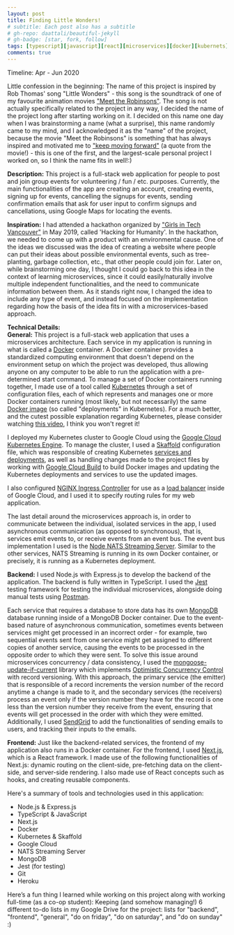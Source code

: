 ```yaml
---
layout: post
title: Finding Little Wonders!
# subtitle: Each post also has a subtitle
# gh-repo: daattali/beautiful-jekyll
# gh-badge: [star, fork, follow]
tags: [typescript][javascript][react][microservices][docker][kubernets][googlecloud]
comments: true
---
```


Timeline: Apr - Jun 2020

Little confession in the beginning: The name of this project is inspired by Rob Thomas' song "Little Wonders" - this song is the soundtrack of one of my favourite animation movies ["Meet the Robinsons"](https://en.wikipedia.org/wiki/Meet_the_Robinsons). The song is not actually specifically related to the project in any way, I decided the name of the project long after starting working on it. I decided on this name one day when I was brainstorming a name (what a surprise), this name randomly came to my mind, and I acknowledged it as the "name" of the project, because the movie "Meet the Robinsons" is something that has always inspired and motivated me to ["keep moving forward"](https://www.youtube.com/watch?v=LmW3H-EXYS0) (a quote from the movie!) - this is one of the first, and the largest-scale personal project I worked on, so I think the name fits in well!:)

**Description:** This project is a full-stack web application for people to post and join group events for volunteering / fun / etc. purposes. Currently, the main functionalities of the app are creating an account, creating events, signing up for events, cancelling the signups for events, sending confirmation emails that ask for user input to confirm signups and cancellations, using Google Maps for locating the events.

**Inspiration:** I had attended a hackathon organized by ["Girls in Tech Vancouver"](https://vancouver.girlsintech.org/) in May 2019, called 'Hacking for Humanity'. In the hackathon, we needed to come up with a product with an environmental cause. One of the ideas we discussed was the idea of creating a website where people can put their ideas about possible environmental events, such as tree-planting, garbage collection, etc., that other people could join for. Later on, while brainstorming one day, I thought I could go back to this idea in the context of learning microservices, since it could easily/naturally involve multiple independent functionalities, and the need to communicate information between them. As it stands right now, I changed the idea to include any type of event, and instead focused on the implementation regarding how the basis of the idea fits in with a microservices-based approach.

**Technical Details:**  
**General:** This project is a full-stack web application that uses a microservices architecture.
Each service in my application is running in what is called a [Docker](https://www.docker.com/) container. A Docker container provides a standardized computing environment that doesn't depend on the environment setup on which the project was developed, thus allowing anyone on any computer to be able to run the application with a pre-determined start command. To manage a set of Docker containers running together, I made use of a tool called [Kubernetes](https://kubernetes.io/) through a set of configuration files, each of which represents and manages one or more Docker containers running (most likely, but not necessarily) the same [Docker image](https://phoenixnap.com/kb/docker-image-vs-container#:~:text=Images%20can%20exist%20without%20containers,of%20running%20a%20Docker%20container.) (so called "deployments" in Kubernetes). For a much better, and the cutest possible explanation regarding Kubernetes, please consider watching [this video](https://www.youtube.com/watch?v=4ht22ReBjno), I think you won't regret it!

I deployed my Kubernetes cluster to Google Cloud using the [Google Cloud Kubernetes Engine](https://cloud.google.com/kubernetes-engine). To manage the cluster, I used a [Skaffold](https://cloud.google.com/blog/products/application-development/kubernetes-development-simplified-skaffold-is-now-ga) configuration file, which was responsible of creating Kubernetes [services and deployments](https://matthewpalmer.net/kubernetes-app-developer/articles/service-kubernetes-example-tutorial.html#:~:text=What's%20the%20difference%20between%20a,running%20in%20the%20Kubernetes%20cluster.), as well as handling changes made to the project files by working with [Google Cloud Build](https://cloud.google.com/cloud-build/docs) to build Docker images and updating the Kubernetes deployments and services to use the updated images.

I also configured [NGINX Ingress Controller](https://kubernetes.github.io/ingress-nginx/) for use as a [load balancer](https://www.nginx.com/resources/glossary/load-balancing/) inside of Google Cloud, and I used it to specify routing rules for my web application.

The last detail around the microservices approach is, in order to communicate between the individual, isolated services in the app, I used asynchronous communication (as opposed to synchronous), that is, services emit events to, or receive events from an event bus. The event bus implementation I used is the [Node NATS Streaming Server](https://docs.nats.io/nats-streaming-concepts/intro). Similar to the other services, NATS Streaming is running in its own Docker container, or precisely, it is running as a Kubernetes deployment.

**Backend:** I used Node.js with Express.js to develop the backend of the application. The backend is fully written in TypeScript. I used the [Jest](https://jestjs.io/) testing framework for testing the individual microservices, alongside doing manual tests using [Postman](https://www.postman.com/).

Each service that requires a database to store data has its own [MongoDB](https://www.mongodb.com/) database running inside of a MongoDB Docker container.
Due to the event-based nature of asynchronous communication, sometimes events between services might get processed in an incorrect order - for example, two sequential events sent from one service might get assigned to different copies of another service, causing the events to be processed in the opposite order to which they were sent. To solve this issue around microservices concurrency / data consistency, I used the [mongoose-update-if-current](https://www.npmjs.com/package/mongoose-update-if-current) library which implements [Optimistic Concurrency Control](https://en.wikipedia.org/wiki/Optimistic_concurrency_control) with record versioning. With this approach, the primary service (the emitter) that is responsible of a record increments the version number of the record anytime a change is made to it, and the secondary services (the receivers) process an event only if the version number they have for the record is one less than the version number they receive from the event, ensuring that events will get processed in the order with which they were emitted.  
Additionally, I used [SendGrid](https://sendgrid.com/) to add the functionalities of sending emails to users, and tracking their inputs to the emails.

**Frontend:** Just like the backend-related services, the frontend of my application also runs in a Docker container. For the frontend, I used [Next.js](https://nextjs.org/), which is a React framework. I made use of the following functionalities of Next.js: dynamic routing on the client-side, pre-fetching data on the client-side, and server-side rendering. I also made use of React concepts such as hooks, and creating reusable components.

Here's a summary of tools and technologies used in this application:

- Node.js & Express.js
- TypeScript & JavaScript
- Next.js
- Docker
- Kubernetes & Skaffold
- Google Cloud
- NATS Streaming Server
- MongoDB
- Jest (for testing)
- Git
- Heroku

Here’s a fun thing I learned while working on this project along with working full-time (as a co-op student): Keeping (and somehow managing!) 6 different to-do lists in my Google Drive for the project: lists for "backend", "frontend", "general", "do on friday", "do on saturday", and "do on sunday" :)
